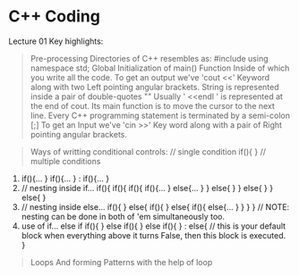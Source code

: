 # C++ Coding
Lecture 01 Key highlights:
> Pre-processing Directories of C++ resembles as:
 #include<iostream>
 using namespace std;
> Global Initialization of main() Function
  Inside of which you write all the code.
> To get an output we've 'cout <<' Keyword along with two Left pointing angular brackets.
   String is represented inside a pair of double-quotes ""
> Usually ' <<endl ' is represented at the end of cout. Its main function is to move the cursor to the next line.
> Every C++ programming statement is terminated by a semi-colon [;]
> To get an Input we've 'cin >>' Key word along with a pair of Right pointing angular brackets.  


> Ways of writting conditional controls:
// single condition
  if(){
  }
// multiple conditions
1) if(){...
   }
   if(){...
   }
   :
   if(){...
   }
2) //  nesting inside if...
  if(){
    if(){
      if(){
        if(){...
        }
        else{...
        }
      }
      else{
      }
    }
    else{
    }
  }
  else{
  }
  3) // nesting inside else...
  if(){
  }
  else{
    if(){
    }
    else{
      if(){
        else{...
        }
      }
    }
  }
// NOTE: nesting can be done in both of 'em simultaneously too.
4) use of if... else if
  if(){
  }
  else if(){
  }
  else if(){
  }
  :
  else{ // this is your default block when everything above it turns False, then this block is executed.
  }

  > Loops And forming Patterns with the help of loop